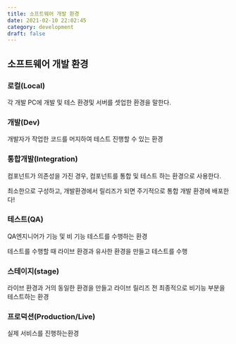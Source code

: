 ```yaml
---
title: 소프트웨어 개발 환경
date: 2021-02-10 22:02:45
category: development
draft: false
---
```


## 소프트웨어 개발 환경

### 로컬(Local)

각 개발 PC에 개발 및 테스 환경및 서버를 셋업한 환경을 말한다.

### 개발(Dev)

개발자가 작업한 코드를 머지하여 테스트 진행할 수 있는 환경

### 통합개발(Integration)

컴포넌트가 의존성을 가진 경우, 컴포넌트를 통합 및 테스트 하는 환경으로 사용한다.

최소한으로 구성하고, 개발환경에서 릴리즈가 되면 주기적으로 통합 개발 환경에 배포한다!

### 테스트(QA)

QA엔지니어가 기능 및 비 기능 테스트를 수행하는 환경

테스트를 수행할 때 라이브 환경과 유사한 환경을 만들고 테스트를 수행

### 스테이지(stage)

라이브 환경과 거의 동일한 환경을 만들고 라이브 릴리즈 전 최종적으로 비기능 부분을 테스트하는 환경

### 프로덕션(Production/Live)

실제 서비스를 진행하는환경
